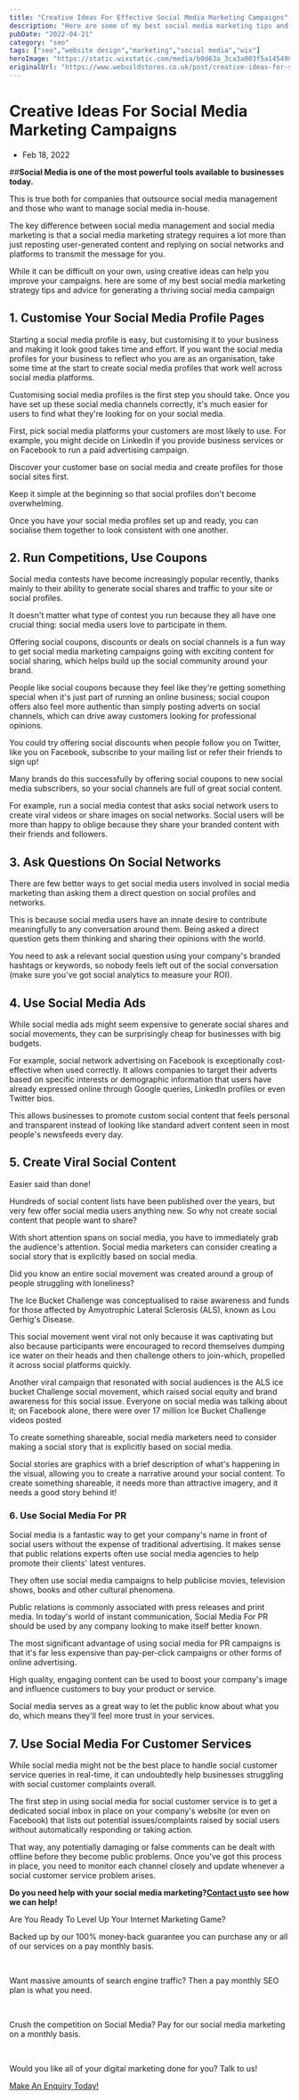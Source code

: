 ```yaml
---
title: "Creative Ideas For Effective Social Media Marketing Campaigns"
description: "Here are some of my best social media marketing tips and advice for generating a thriving social media campaign and engaging your customers."
pubDate: "2022-04-21"
category: "seo"
tags: ["seo","website design","marketing","social media","wix"]
heroImage: "https://static.wixstatic.com/media/b0d63a_3ca3a003f5a145498c9ea01bb33e15e3~mv2.jpg/v1/fill/w_740,h_420,al_c,q_90,usm_0.66_1.00_0.01,enc_avif,quality_auto/b0d63a_3ca3a003f5a145498c9ea01bb33e15e3~mv2.jpg"
originalUrl: "https://www.webuildstores.co.uk/post/creative-ideas-for-social-media-marketing-campaigns"
---
```



# Creative Ideas For Social Media Marketing Campaigns

 * Feb 18, 2022


##**Social Media is one of the most powerful tools available to businesses today.**

 
This is true both for companies that outsource social media management and those who want to manage social media in-house. 

 
The key difference between social media management and social media marketing is that a social media marketing strategy requires a lot more than just reposting user-generated content and replying on social networks and platforms to transmit the message for you.

 
While it can be difficult on your own, using creative ideas can help you improve your campaigns. here are some of my best social media marketing strategy tips and advice for generating a thriving social media campaign

 
## 1\. Customise Your Social Media Profile Pages 

 
Starting a social media profile is easy, but customising it to your business and making it look good takes time and effort. If you want the social media profiles for your business to reflect who you are as an organisation, take some time at the start to create social media profiles that work well across social media platforms.

 
Customising social media profiles is the first step you should take. Once you have set up these social media channels correctly, it's much easier for users to find what they're looking for on your social media.

 
First, pick social media platforms your customers are most likely to use. For example, you might decide on LinkedIn if you provide business services or on Facebook to run a paid advertising campaign. 

 
Discover your customer base on social media and create profiles for those social sites first. 

 
Keep it simple at the beginning so that social profiles don't become overwhelming.

 
Once you have your social media profiles set up and ready, you can socialise them together to look consistent with one another. 

## 


## 2\. Run Competitions, Use Coupons

 
Social media contests have become increasingly popular recently, thanks mainly to their ability to generate social shares and traffic to your site or social profiles.

 
It doesn't matter what type of contest you run because they all have one crucial thing: social media users love to participate in them. 

 
Offering social coupons, discounts or deals on social channels is a fun way to get social media marketing campaigns going with exciting content for social sharing, which helps build up the social community around your brand. 

 
People like social coupons because they feel like they're getting something special when it's just part of running an online business; social coupon offers also feel more authentic than simply posting adverts on social channels, which can drive away customers looking for professional opinions. 

 
You could try offering social discounts when people follow you on Twitter, like you on Facebook, subscribe to your mailing list or refer their friends to sign up! 

 
Many brands do this successfully by offering social coupons to new social media subscribers, so your social channels are full of great social content.

 
For example, run a social media contest that asks social network users to create viral videos or share images on social networks. Social users will be more than happy to oblige because they share your branded content with their friends and followers.

 
## 3\. Ask Questions On Social Networks

 
There are few better ways to get social media users involved in social media marketing than asking them a direct question on social profiles and networks. 

 
This is because social media users have an innate desire to contribute meaningfully to any conversation around them. Being asked a direct question gets them thinking and sharing their opinions with the world. 

 
You need to ask a relevant social question using your company's branded hashtags or keywords, so nobody feels left out of the social conversation (make sure you've got social analytics to measure your ROI). 


## 4\. Use Social Media Ads 

 
While social media ads might seem expensive to generate social shares and social movements, they can be surprisingly cheap for businesses with big budgets. 

 
For example, social network advertising on Facebook is exceptionally cost-effective when used correctly. It allows companies to target their adverts based on specific interests or demographic information that users have already expressed online through Google queries, LinkedIn profiles or even Twitter bios. 

 
This allows businesses to promote custom social content that feels personal and transparent instead of looking like standard advert content seen in most people's newsfeeds every day.

 
## 5\. Create Viral Social Content

 
Easier said than done!

 
Hundreds of social content lists have been published over the years, but very few offer social media users anything new. So why not create social content that people want to share? 

 
With short attention spans on social media, you have to immediately grab the audience's attention. Social media marketers can consider creating a social story that is explicitly based on social media.

 
Did you know an entire social movement was created around a group of people struggling with loneliness? 

 
The Ice Bucket Challenge was conceptualised to raise awareness and funds for those affected by Amyotrophic Lateral Sclerosis (ALS), known as Lou Gerhig's Disease. 

 
This social movement went viral not only because it was captivating but also because participants were encouraged to record themselves dumping ice water on their heads and then challenge others to join-which, propelled it across social platforms quickly.

 
Another viral campaign that resonated with social audiences is the ALS ice bucket Challenge social movement, which raised social equity and brand awareness for this social issue. Everyone on social media was talking about it; on Facebook alone, there were over 17 million Ice Bucket Challenge videos posted

 
To create something shareable, social media marketers need to consider making a social story that is explicitly based on social media. 

 
Social stories are graphics with a brief description of what's happening in the visual, allowing you to create a narrative around your social content. To create something shareable, it needs more than attractive imagery, and it needs a good story behind it! 

 
### 6\. Use Social Media For PR

 
Social media is a fantastic way to get your company's name in front of social users without the expense of traditional advertising. It makes sense that public relations experts often use social media agencies to help promote their clients' latest ventures.

 
They often use social media campaigns to help publicise movies, television shows, books and other cultural phenomena.

 
Public relations is commonly associated with press releases and print media. In today's world of instant communication, Social Media For PR should be used by any company looking to make itself better known.

 
The most significant advantage of using social media for PR campaigns is that it's far less expensive than pay-per-click campaigns or other forms of online advertising.

 
High quality, engaging content can be used to boost your company's image and influence customers to buy your product or service.

 
Social media serves as a great way to let the public know about what you do, which means they'll feel more trust in your services.

 
## 7\. Use Social Media For Customer Services

 
While social media might not be the best place to handle social customer service queries in real-time, it can undoubtedly help businesses struggling with social customer complaints overall. 

 
The first step in using social media for social customer service is to get a dedicated social inbox in place on your company's website (or even on Facebook) that lists out potential issues/complaints raised by social users without automatically responding or taking action. 

 
That way, any potentially damaging or false comments can be dealt with offline before they become public problems. Once you've got this process in place, you need to monitor each channel closely and update whenever a social customer service problem arises.

 
**Do you need help with your social media marketing?**[**Contact us**](https://www.webuildstores.co.uk/contact)**to see how we can help!**

 
Are You Ready To Level Up Your Internet Marketing Game?

Backed up by our 100% money-back guarantee you can purchase any or all of our services on a pay monthly basis.

​

Want massive amounts of search engine traffic? Then a pay monthly SEO plan is what you need.

​

Crush the competition on Social Media? Pay for our social media marketing on a monthly basis.

​

Would you like all of your digital marketing done for you? Talk to us!

[Make An Enquiry Today!](https://www.webuildstores.co.uk/contact)
